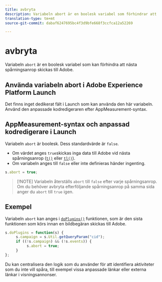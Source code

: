 ```yaml
---
title: avbryta
description: Variabeln abort är en boolesk variabel som förhindrar att en träff skickas till Adobes datainsamlingsservrar.
translation-type: tm+mt
source-git-commit: dabaf6247695bc4f3d9bfe668f3ccfca12a52269

---
```



# avbryta

Variabeln `abort` är en boolesk variabel som kan förhindra att nästa spårningsanrop skickas till Adobe.

## Använda variabeln abort i Adobe Experience Platform Launch

Det finns inget dedikerat fält i Launch som kan använda den här variabeln. Använd den anpassade kodredigeraren efter AppMeasurement-syntax.

## AppMeasurement-syntax och anpassad kodredigerare i Launch

Variabeln `abort` är boolesk. Dess standardvärde är `false`.

* Om värdet anges `true`skickas inga data till Adobe vid nästa spårningsanrop ([`t()`](../functions/t-method.md) eller [`tl()`](../functions/tl-method.md)).
* Om variabeln anges till `false` eller inte definieras händer ingenting.

```js
s.abort = true;
```

>[!NOTE] Variabeln återställs `abort` till `false` efter varje spårningsanrop. Om du behöver avbryta efterföljande spårningsanrop på samma sida anger du `abort` till `true` igen.

## Exempel

Variabeln `abort` kan anges i [`doPlugins()`](../functions/doplugins.md) funktionen, som är den sista funktionen som körs innan en bildbegäran skickas till Adobe.

```js
s.doPlugins = function(s) {
     s.campaign = s.Util.getQueryParam("cid");
     if ((!s.campaign) && (!s.events)) {
          s.abort = true;
     }
};
```

Du kan centralisera den logik som du använder för att identifiera aktiviteter som du inte vill spåra, till exempel vissa anpassade länkar eller externa länkar i visningsannonser.
